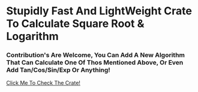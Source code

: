 <h1>Stupidly Fast And LightWeight Crate To Calculate Square Root & Logarithm</h1>

<h3>Contribution's Are Welcome, You Can Add A New Algorithm That Can Calculate One Of Thos Mentioned Above, Or Even Add Tan/Cos/Sin/Exp Or Anything!</h3>

<a href="https://crates.io/crates/trianglo">Click Me To Check The Crate!</a>
